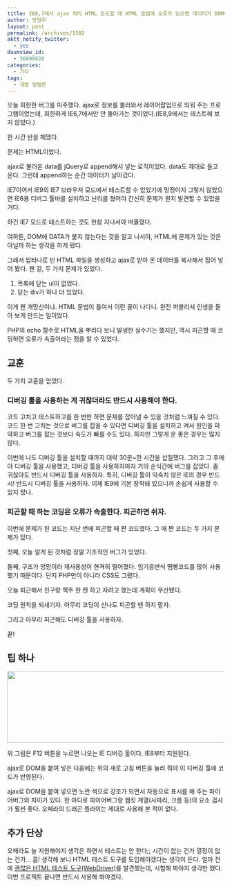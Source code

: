 ```yaml
---
title: IE6,7에서 ajax 처리 HTML 로드할 때 HTML 문법에 오류가 있으면 데이터가 DOM에 들어가지 않는다
author: 안형우
layout: post
permalink: /archives/1502
aktt_notify_twitter:
  - yes
daumview_id:
  - 36698628
categories:
  - 기타
tags:
  - 개발 방법론
---
```

오늘 희한한 버그를 마주했다. ajax로 정보를 불러와서 레이어팝업으로 띄워 주는 프로그램이었는데, 희한하게 IE6,7에서만 안 돌아가는 것이었다.(IE8,9에서는 테스트해 보지 않았다.)

한 시간 반을 헤맸다.

문제는 HTML이었다.

ajax로 불러온 data를 jQuery로 append해서 넣는 로직이었다. data도 제대로 들고 온다. 그런데 append하는 순간 데이터가 날아갔다.

IE7이어서 IE9의 IE7 브라우저 모드에서 테스트할 수 있었기에 망정이지 그렇지 않았으면 IE6용 디버그 툴바를 설치하고 난리를 쳤어야 간신히 문제가 뭔지 발견할 수 있었을 거다.

하긴 IE7 모드로 테스트하는 것도 한참 지나서야 떠올렸다.

여하튼, DOM에 DATA가 붙지 않는다는 것을 알고 나서야, HTML에 문제가 있는 것은 아닐까 하는 생각을 하게 됐다.

그래서 압타나로 빈 HTML 파일을 생성하고 ajax로 받아 온 데이터를 복사해서 집어 넣어 봤다. 왠 걸, 두 가지 문제가 있었다.

1.  목록에 닫는 ul이 없었다.
2.  닫는 div가 하나 더 있었다.

이게 왠 개망신이냐. HTML 문법이 틀여서 이런 꼴이 나다니. 완전 퍼블리셔 인생을 돌아 보게 만드는 일이었다.

PHP의 echo 함수로 HTML을 뿌리다 보니 발생한 실수기는 했지만, 역시 피곤할 때 코딩하면 오류가 속출이라는 점을 알 수 있었다.

## 교훈

두 가지 교훈을 얻었다.

### 디버깅 툴을 사용하는 게 귀찮더라도 반드시 사용해야 한다.

코드 고치고 테스트하고를 한 번만 하면 문제를 잡아낼 수 있을 것처럼 느껴질 수 있다. 코드 한 번 고치는 것으로 버그를 잡을 수 있다면 디버깅 툴을 설치하고 켜서 원인을 파악하고 버그를 잡는 것보다 속도가 빠를 수도 있다. 하지만 그렇게 운 좋은 경우는 많지 않다.

이번에 나도 디버깅 툴을 설치할 때까지 대략 30분~한 시간을 삽질했다. 그리고 그 후에야 디버깅 툴을 사용했고, 디버깅 툴을 사용하자마자 거의 순식간에 버그를 잡았다. 좀 귀찮아도 반드시 디버깅 툴을 사용하자. 특히, 디버깅 툴이 익숙치 않은 IE의 경우 반드시! 반드시 디버깅 툴을 사용하자. 이제 IE9에 기본 장착돼 있으니까 손쉽게 사용할 수 있지 않나.

### 피곤할 때 하는 코딩은 오류가 속출한다. 피곤하면 쉬자.

이번에 문제가 된 코드는 지난 번에 피곤할 때 짠 코드였다. 그 때 짠 코드는 두 가지 문제가 있다.

첫째, 오늘 알게 된 것처럼 정말 기초적인 버그가 있었다.

둘째, 구조가 엉망이라 재사용성이 현격히 떨어졌다. 임기응변식 땜빵코드를 많이 사용했기 때문이다. 단지 PHP만이 아니라 CSS도 그랬다.

오늘 퇴근해서 친구랑 맥주 한 캔 하고 자려고 했는데 계획이 무산됐다.

코딩 원칙을 되새기자. 아무리 코딩이 신나도 피곤할 땐 하지 말자.

그리고 아무리 피곤해도 디버깅 툴을 사용하자.

끝!

## 팁 하나

<img class="aligncenter" src="http://mytory.net/uploads/legacy/IE-debugging-tool.png" alt="" width="600" height="165" />

위 그림은 F12 버튼을 누르면 나오는 IE 디버깅 툴이다. IE8부터 지원된다.

ajax로 DOM을 붙여 넣은 다음에는 위의 새로 고침 버튼을 눌러 줘야 이 디버깅 툴에 코드가 반영된다.

ajax로 DOM을 붙여 넣으면 노란 색으로 강조가 되면서 자동으로 표시를 해 주는 파이어버그와 차이가 있다. 한 마디로 파이어버그랑 웹킷 계열(사파리, 크롬 등)의 요소 검사가 훨씬 좋다. 오페라의 드래곤 플라이는 제대로 사용해 본 적이 없다.

## 추가 단상

오페라도 늘 지원해야지 생각은 하면서 테스트는 안 한다;; 시간이 없는 건가 열정이 없는 건가… 흠! 생각해 보니 HTML 테스트 도구를 도입해야겠다는 생각이 든다. 얼마 전에 [괜찮은 HTML 테스트 도구(WebDriver)][1]를 발견했는데, 시험해 봐야지 생각만 했다. 이번 프로젝트 끝나면 반드시 사용해 봐야겠다.

 [1]: http://blog.outsider.ne.kr/479